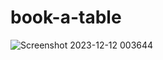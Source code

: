 # book-a-table

![Screenshot 2023-12-12 003644](https://github.com/40654065/book-a-table/assets/152056569/24ee21b9-4cea-4c27-a083-86f1742010b6)
